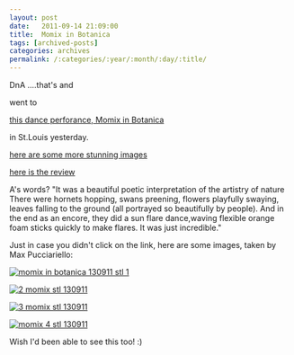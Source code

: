 ```yaml
---
layout: post
date:	2011-09-14 21:09:00
title:  Momix in Botanica
tags: [archived-posts]
categories: archives
permalink: /:categories/:year/:month/:day/:title/
---
```

DnA ....that's <LJ user="shortindiangirl"> and <LJ user="chaibacca">




went to   

<a href="http://www.carpenterarts.org/2011-2012/momix-botanica.html"> this dance perforance, Momix in Botanica  </a>

in St.Louis yesterday.


<a href="http://www.google.co.in/search?um=1&hl=en&rls=com.microsoft%3Aen-us%3AIE-SearchBox&biw=1168&bih=831&tbm=isch&sa=1&q=MOMIX+in+botanitca&oq=MOMIX+in+botanitca&aq=f&aqi=&aql=&gs_sm=e&gs_upl=1157l3297l0l4031l13l13l0l12l12l0l125l125l0.1l1l0&redir_esc=&ei=_7xwTuaYI4HSrQeBs_H0Bg#q=MOMIX+in+botanica&um=1&hl=en&rls=com.microsoft:en-us:IE-SearchBox&tbm=isch&bav=on.2,or.r_gc.r_pw.&fp=1&biw=1280&bih=665"> here are some more stunning  images </a>




<a href="http://www.stlmag.com/Blogs/Look-Listen/April-2011/Review-MOMIX-in-Botanica/"> here is the review </a>


A's words? "It was a beautiful poetic interpretation of the artistry of nature
There were hornets hopping, swans preening, flowers playfully swaying, leaves falling to the ground (all portrayed so beautifully by people). And in the end as an encore, they did a sun flare dance,waving flexible orange foam sticks quickly to make flares. It was just incredible."


Just in case you didn't click on the link, here are some images, taken by Max Pucciariello:

<a href="http://s1142.photobucket.com/albums/n602/Deepapctrsglr/?action=view&amp;current=DANCESTLOUISMOMIXinBotanicaspinning.jpg" target="_blank"><img src="http://i1142.photobucket.com/albums/n602/Deepapctrsglr/DANCESTLOUISMOMIXinBotanicaspinning.jpg" border="0" alt="momix in botanica 130911 stl 1"></a>



<a href="http://s1142.photobucket.com/albums/n602/Deepapctrsglr/?action=view&amp;current=DANCE-ST-LOUIS-MOMIX-in-Botanica-red-feathers-photo-by-Max-Pucciariello.jpg" target="_blank"><img src="http://i1142.photobucket.com/albums/n602/Deepapctrsglr/DANCE-ST-LOUIS-MOMIX-in-Botanica-red-feathers-photo-by-Max-Pucciariello.jpg" border="0" alt="2 momix stl 130911"></a>


<a href="http://s1142.photobucket.com/albums/n602/Deepapctrsglr/?action=view&amp;current=DANCE-ST-LOUIS-MOMIX-in-Botanica-blue-umbrella-photo-by-Max-Pucciariello.jpg" target="_blank"><img src="http://i1142.photobucket.com/albums/n602/Deepapctrsglr/DANCE-ST-LOUIS-MOMIX-in-Botanica-blue-umbrella-photo-by-Max-Pucciariello.jpg" border="0" alt="3 momix stl 130911"></a>


<a href="http://s1142.photobucket.com/albums/n602/Deepapctrsglr/?action=view&amp;current=momix1.jpg" target="_blank"><img src="http://i1142.photobucket.com/albums/n602/Deepapctrsglr/momix1.jpg" border="0" alt="momix 4 stl 130911"></a>



Wish I'd been able to see this too! :)
